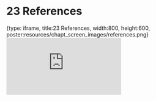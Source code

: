 # 23 References
 
{type: iframe, title:23 References, width:800, height:600, poster:resources/chapt_screen_images/references.png}
![](https://b7m.github.io/Regression_Models/no_toc/references.html)
 

 
